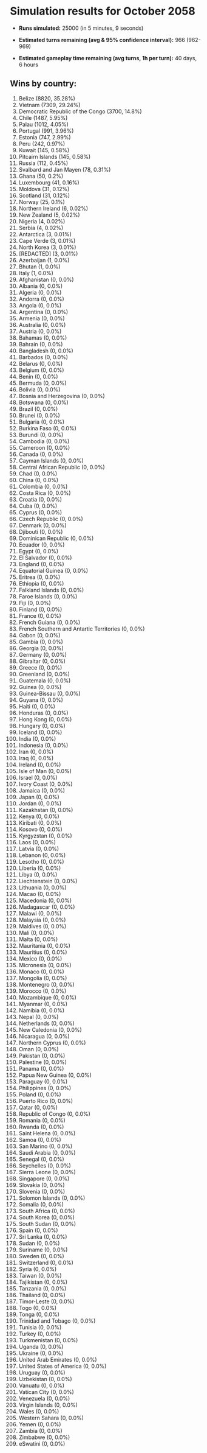 # Simulation results for October 2058

* **Runs simulated:** 25000 (in 5 minutes, 9 seconds)

* **Estimated turns remaining (avg & 95% confidence interval):** 966 (962-969)

* **Estimated gameplay time remaining (avg turns, 1h per turn):** 40 days, 6 hours

## Wins by country:
1. Belize (8820, 35.28%)
2. Vietnam (7309, 29.24%)
3. Democratic Republic of the Congo (3700, 14.8%)
4. Chile (1487, 5.95%)
5. Palau (1012, 4.05%)
6. Portugal (991, 3.96%)
7. Estonia (747, 2.99%)
8. Peru (242, 0.97%)
9. Kuwait (145, 0.58%)
10. Pitcairn Islands (145, 0.58%)
11. Russia (112, 0.45%)
12. Svalbard and Jan Mayen (78, 0.31%)
13. Ghana (50, 0.2%)
14. Luxembourg (41, 0.16%)
15. Moldova (31, 0.12%)
16. Scotland (31, 0.12%)
17. Norway (25, 0.1%)
18. Northern Ireland (6, 0.02%)
19. New Zealand (5, 0.02%)
20. Nigeria (4, 0.02%)
21. Serbia (4, 0.02%)
22. Antarctica (3, 0.01%)
23. Cape Verde (3, 0.01%)
24. North Korea (3, 0.01%)
25. [REDACTED] (3, 0.01%)
26. Azerbaijan (1, 0.0%)
27. Bhutan (1, 0.0%)
28. Italy (1, 0.0%)
29. Afghanistan (0, 0.0%)
30. Albania (0, 0.0%)
31. Algeria (0, 0.0%)
32. Andorra (0, 0.0%)
33. Angola (0, 0.0%)
34. Argentina (0, 0.0%)
35. Armenia (0, 0.0%)
36. Australia (0, 0.0%)
37. Austria (0, 0.0%)
38. Bahamas (0, 0.0%)
39. Bahrain (0, 0.0%)
40. Bangladesh (0, 0.0%)
41. Barbados (0, 0.0%)
42. Belarus (0, 0.0%)
43. Belgium (0, 0.0%)
44. Benin (0, 0.0%)
45. Bermuda (0, 0.0%)
46. Bolivia (0, 0.0%)
47. Bosnia and Herzegovina (0, 0.0%)
48. Botswana (0, 0.0%)
49. Brazil (0, 0.0%)
50. Brunei (0, 0.0%)
51. Bulgaria (0, 0.0%)
52. Burkina Faso (0, 0.0%)
53. Burundi (0, 0.0%)
54. Cambodia (0, 0.0%)
55. Cameroon (0, 0.0%)
56. Canada (0, 0.0%)
57. Cayman Islands (0, 0.0%)
58. Central African Republic (0, 0.0%)
59. Chad (0, 0.0%)
60. China (0, 0.0%)
61. Colombia (0, 0.0%)
62. Costa Rica (0, 0.0%)
63. Croatia (0, 0.0%)
64. Cuba (0, 0.0%)
65. Cyprus (0, 0.0%)
66. Czech Republic (0, 0.0%)
67. Denmark (0, 0.0%)
68. Djibouti (0, 0.0%)
69. Dominican Republic (0, 0.0%)
70. Ecuador (0, 0.0%)
71. Egypt (0, 0.0%)
72. El Salvador (0, 0.0%)
73. England (0, 0.0%)
74. Equatorial Guinea (0, 0.0%)
75. Eritrea (0, 0.0%)
76. Ethiopia (0, 0.0%)
77. Falkland Islands (0, 0.0%)
78. Faroe Islands (0, 0.0%)
79. Fiji (0, 0.0%)
80. Finland (0, 0.0%)
81. France (0, 0.0%)
82. French Guiana (0, 0.0%)
83. French Southern and Antartic Territories (0, 0.0%)
84. Gabon (0, 0.0%)
85. Gambia (0, 0.0%)
86. Georgia (0, 0.0%)
87. Germany (0, 0.0%)
88. Gibraltar (0, 0.0%)
89. Greece (0, 0.0%)
90. Greenland (0, 0.0%)
91. Guatemala (0, 0.0%)
92. Guinea (0, 0.0%)
93. Guinea-Bissau (0, 0.0%)
94. Guyana (0, 0.0%)
95. Haiti (0, 0.0%)
96. Honduras (0, 0.0%)
97. Hong Kong (0, 0.0%)
98. Hungary (0, 0.0%)
99. Iceland (0, 0.0%)
100. India (0, 0.0%)
101. Indonesia (0, 0.0%)
102. Iran (0, 0.0%)
103. Iraq (0, 0.0%)
104. Ireland (0, 0.0%)
105. Isle of Man (0, 0.0%)
106. Israel (0, 0.0%)
107. Ivory Coast (0, 0.0%)
108. Jamaica (0, 0.0%)
109. Japan (0, 0.0%)
110. Jordan (0, 0.0%)
111. Kazakhstan (0, 0.0%)
112. Kenya (0, 0.0%)
113. Kiribati (0, 0.0%)
114. Kosovo (0, 0.0%)
115. Kyrgyzstan (0, 0.0%)
116. Laos (0, 0.0%)
117. Latvia (0, 0.0%)
118. Lebanon (0, 0.0%)
119. Lesotho (0, 0.0%)
120. Liberia (0, 0.0%)
121. Libya (0, 0.0%)
122. Liechtenstein (0, 0.0%)
123. Lithuania (0, 0.0%)
124. Macao (0, 0.0%)
125. Macedonia (0, 0.0%)
126. Madagascar (0, 0.0%)
127. Malawi (0, 0.0%)
128. Malaysia (0, 0.0%)
129. Maldives (0, 0.0%)
130. Mali (0, 0.0%)
131. Malta (0, 0.0%)
132. Mauritania (0, 0.0%)
133. Mauritius (0, 0.0%)
134. Mexico (0, 0.0%)
135. Micronesia (0, 0.0%)
136. Monaco (0, 0.0%)
137. Mongolia (0, 0.0%)
138. Montenegro (0, 0.0%)
139. Morocco (0, 0.0%)
140. Mozambique (0, 0.0%)
141. Myanmar (0, 0.0%)
142. Namibia (0, 0.0%)
143. Nepal (0, 0.0%)
144. Netherlands (0, 0.0%)
145. New Caledonia (0, 0.0%)
146. Nicaragua (0, 0.0%)
147. Northern Cyprus (0, 0.0%)
148. Oman (0, 0.0%)
149. Pakistan (0, 0.0%)
150. Palestine (0, 0.0%)
151. Panama (0, 0.0%)
152. Papua New Guinea (0, 0.0%)
153. Paraguay (0, 0.0%)
154. Philippines (0, 0.0%)
155. Poland (0, 0.0%)
156. Puerto Rico (0, 0.0%)
157. Qatar (0, 0.0%)
158. Republic of Congo (0, 0.0%)
159. Romania (0, 0.0%)
160. Rwanda (0, 0.0%)
161. Saint Helena (0, 0.0%)
162. Samoa (0, 0.0%)
163. San Marino (0, 0.0%)
164. Saudi Arabia (0, 0.0%)
165. Senegal (0, 0.0%)
166. Seychelles (0, 0.0%)
167. Sierra Leone (0, 0.0%)
168. Singapore (0, 0.0%)
169. Slovakia (0, 0.0%)
170. Slovenia (0, 0.0%)
171. Solomon Islands (0, 0.0%)
172. Somalia (0, 0.0%)
173. South Africa (0, 0.0%)
174. South Korea (0, 0.0%)
175. South Sudan (0, 0.0%)
176. Spain (0, 0.0%)
177. Sri Lanka (0, 0.0%)
178. Sudan (0, 0.0%)
179. Suriname (0, 0.0%)
180. Sweden (0, 0.0%)
181. Switzerland (0, 0.0%)
182. Syria (0, 0.0%)
183. Taiwan (0, 0.0%)
184. Tajikistan (0, 0.0%)
185. Tanzania (0, 0.0%)
186. Thailand (0, 0.0%)
187. Timor-Leste (0, 0.0%)
188. Togo (0, 0.0%)
189. Tonga (0, 0.0%)
190. Trinidad and Tobago (0, 0.0%)
191. Tunisia (0, 0.0%)
192. Turkey (0, 0.0%)
193. Turkmenistan (0, 0.0%)
194. Uganda (0, 0.0%)
195. Ukraine (0, 0.0%)
196. United Arab Emirates (0, 0.0%)
197. United States of America (0, 0.0%)
198. Uruguay (0, 0.0%)
199. Uzbekistan (0, 0.0%)
200. Vanuatu (0, 0.0%)
201. Vatican City (0, 0.0%)
202. Venezuela (0, 0.0%)
203. Virgin Islands (0, 0.0%)
204. Wales (0, 0.0%)
205. Western Sahara (0, 0.0%)
206. Yemen (0, 0.0%)
207. Zambia (0, 0.0%)
208. Zimbabwe (0, 0.0%)
209. eSwatini (0, 0.0%)
